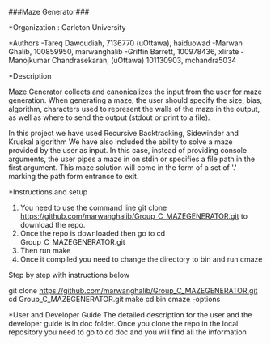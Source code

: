 ###Maze Generator###

*Organization : Carleton University

*Authors
-Tareq Dawoudiah, 7136770 (uOttawa), haiduowad 
-Marwan Ghalib, 100859950, marwanghalib
-Griffin Barrett, 100978436, xlirate
-Manojkumar Chandrasekaran, (uOttawa) 101130903, mchandra5034

*Description

Maze Generator collects and canonicalizes the input from the user
for maze generation. When generating a maze, the user should specify the size, bias,
algorithm, characters used to represent the walls of the maze in the output, as well as
where to send the output (stdout or print to a file).

In this project we have used Recursive Backtracking, Sidewinder and Kruskal algorithm 
We have also included the ability to solve a maze provided by the user as
input. In this case, instead of providing console arguments, the user pipes a maze in on
stdin or specifies a file path in the first argument. This maze solution will come in the
form of a set of '.' marking the path form entrance to exit.

*Instructions and setup

1.	You need to use the command line git clone  https://github.com/marwanghalib/Group_C_MAZEGENERATOR.git to download the repo.
2.	Once the repo is downloaded then go to cd Group_C_MAZEGENERATOR.git
3.	Then run make
4.	Once it compiled you need to change the directory to bin and run cmaze

Step by step with instructions below

git clone  https://github.com/marwanghalib/Group_C_MAZEGENERATOR.git 
cd Group_C_MAZEGENERATOR.git 
make
cd bin
cmaze -options 

*User and Developer Guide
The detailed description for the user and the developer guide is in doc folder. Once you clone the repo in the local repository you need to go to cd doc and you will find all the information 

